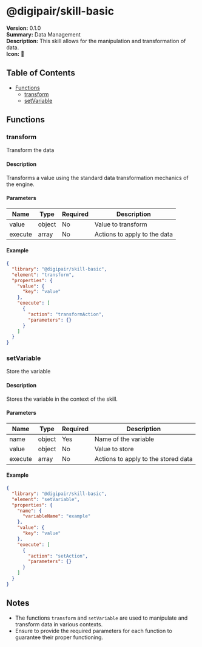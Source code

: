 # @digipair/skill-basic

**Version:** 0.1.0  
**Summary:** Data Management  
**Description:** This skill allows for the manipulation and transformation of data.  
**Icon:** 📝

## Table of Contents

- [Functions](#functions)
  - [transform](#transform)
  - [setVariable](#setvariable)

## Functions

### transform

Transform the data

#### Description

Transforms a value using the standard data transformation mechanics of the engine.

#### Parameters

| Name    | Type   | Required | Description                  |
| ------- | ------ | -------- | ---------------------------- |
| value   | object | No       | Value to transform           |
| execute | array  | No       | Actions to apply to the data |

#### Example

```json
{
  "library": "@digipair/skill-basic",
  "element": "transform",
  "properties": {
    "value": {
      "key": "value"
    },
    "execute": [
      {
        "action": "transformAction",
        "parameters": {}
      }
    ]
  }
}
```

### setVariable

Store the variable

#### Description

Stores the variable in the context of the skill.

#### Parameters

| Name    | Type   | Required | Description                         |
| ------- | ------ | -------- | ----------------------------------- |
| name    | object | Yes      | Name of the variable                |
| value   | object | No       | Value to store                      |
| execute | array  | No       | Actions to apply to the stored data |

#### Example

```json
{
  "library": "@digipair/skill-basic",
  "element": "setVariable",
  "properties": {
    "name": {
      "variableName": "example"
    },
    "value": {
      "key": "value"
    },
    "execute": [
      {
        "action": "setAction",
        "parameters": {}
      }
    ]
  }
}
```

## Notes

- The functions `transform` and `setVariable` are used to manipulate and transform data in various contexts.
- Ensure to provide the required parameters for each function to guarantee their proper functioning.
